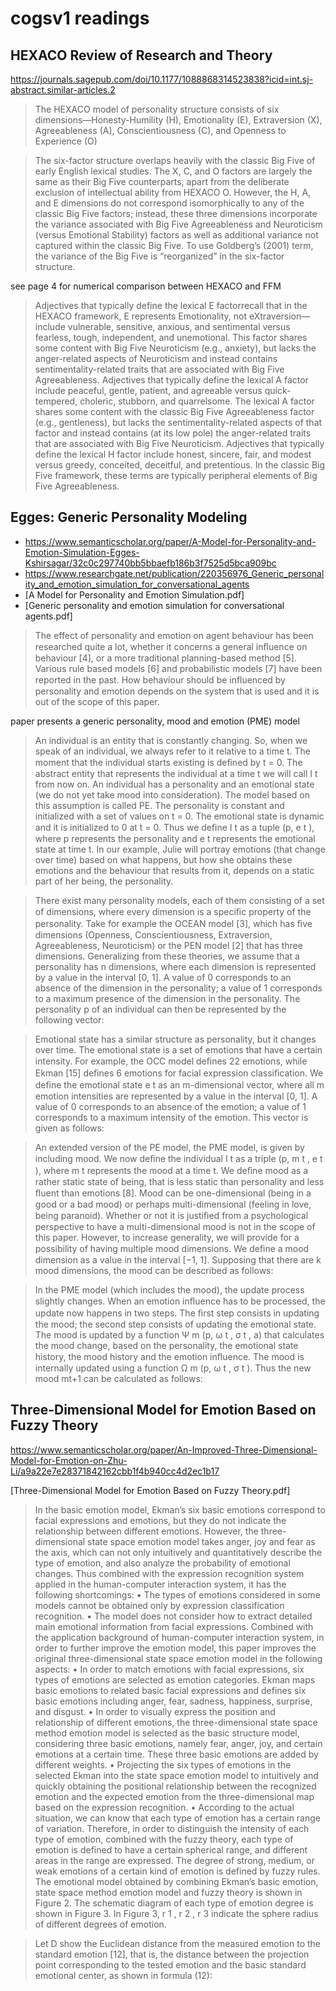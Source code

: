 # cogsv1 readings

## HEXACO Review of Research and Theory
https://journals.sagepub.com/doi/10.1177/1088868314523838?icid=int.sj-abstract.similar-articles.2

> The HEXACO model of personality structure consists of six dimensions—Honesty-Humility (H), Emotionality (E), Extraversion (X), Agreeableness (A), Conscientiousness (C), and Openness to Experience (O)

> The six-factor structure overlaps heavily with the classic Big Five of early English lexical studies. The X, C, and O factors are largely the same as their Big Five counterparts, apart from the deliberate exclusion of intellectual ability from HEXACO O. However, the H, A, and E dimensions do not correspond isomorphically to any of the classic Big Five factors; instead, these three dimensions incorporate the variance associated with Big Five Agreeableness and Neuroticism (versus Emotional Stability) factors as well as additional variance not captured within the classic Big Five. To use Goldberg’s (2001) term, the variance of the Big Five is “reorganized” in the six-factor structure.

see page 4 for numerical comparison between HEXACO and FFM

> Adjectives that typically define the lexical E factorrecall that in the HEXACO framework, E represents Emotionality, not eXtraversion—include vulnerable, sensitive, anxious, and sentimental versus fearless, tough, independent, and unemotional. This factor shares some content with Big Five Neuroticism (e.g., anxiety), but lacks the anger-related aspects of Neuroticism and instead contains sentimentality-related traits that are associated with Big Five Agreeableness. Adjectives that typically define the lexical A factor include peaceful, gentle, patient, and agreeable versus quick-tempered, choleric, stubborn, and quarrelsome. The lexical A factor shares some content with the classic Big Five Agreeableness factor (e.g., gentleness), but lacks the sentimentality-related aspects of that factor and instead contains (at its low pole) the anger-related traits that are associated with Big Five Neuroticism. Adjectives that typically define the lexical H factor include honest, sincere, fair, and modest versus greedy, conceited, deceitful, and pretentious. In the classic Big Five framework, these terms are typically peripheral elements of Big Five Agreeableness.

## Egges: Generic Personality Modeling
- https://www.semanticscholar.org/paper/A-Model-for-Personality-and-Emotion-Simulation-Egges-Kshirsagar/32c0c297740bb5bbaefb186b3f7525d5bca909bc
- https://www.researchgate.net/publication/220356976_Generic_personality_and_emotion_simulation_for_conversational_agents
- [A Model for Personality and Emotion Simulation.pdf]
- [Generic personality and emotion simulation for conversational agents.pdf]

> The effect of personality and emotion on agent behaviour has been researched quite a lot, whether it concerns a general inﬂuence on behaviour [4], or a more traditional planning-based method [5]. Various rule based models [6] and probabilistic models [7] have been reported in the past. How behaviour should be inﬂuenced by personality and emotion depends on the system that is used and it is out of the scope of this paper.

paper presents a generic personality, mood and emotion (PME) model

> An individual is an entity that is constantly changing. So, when we speak of an individual, we always refer to it relative to a time t. The moment that the individual starts existing is deﬁned by t = 0. The abstract entity that represents the individual at a time t we will call I t from now on. An individual has a personality and an emotional state (we do not yet take mood into consideration). The model based on this assumption is called PE. The personality is constant and initialized with a set of values on t = 0. The emotional state is dynamic and it is initialized to 0 at t = 0. Thus we deﬁne I t as a tuple (p, e t ), where p represents the personality and e t represents the emotional state at time t. In our example, Julie will portray emotions (that change over time) based on what happens, but how she obtains these emotions and the behaviour that results from it, depends on a static part of her being, the personality.

> There exist many personality models, each of them consisting of a set of dimensions, where every dimension is a speciﬁc property of the personality. Take for example the OCEAN model [3], which has ﬁve dimensions (Openness, Conscientiousness, Extraversion, Agreeableness, Neuroticism) or the PEN model [2] that has three dimensions. Generalizing from these theories, we assume that a personality has n dimensions, where each dimension is represented by a value in the interval [0, 1]. A value of 0 corresponds to an absence of the dimension in the personality; a value of 1 corresponds to a maximum presence of the dimension in the personality. The personality p of an individual can then be represented by the following vector:

> Emotional state has a similar structure as personality, but it changes over time. The emotional state is a set of emotions that have a certain intensity. For example, the OCC model deﬁnes 22 emotions, while Ekman [15] deﬁnes 6 emotions for facial expression classiﬁcation. We deﬁne the emotional state e t as an m-dimensional vector, where all m emotion intensities are represented by a value in the interval [0, 1]. A value of 0 corresponds to an absence of the emotion; a value of 1 corresponds to a maximum intensity of the emotion. This vector is given as follows:

> An extended version of the PE model, the PME model, is given by including mood. We now deﬁne the individual I t as a triple (p, m t , e t ), where m t represents the mood at a time t. We deﬁne mood as a rather static state of being, that is less static than personality and less ﬂuent than emotions [8]. Mood can be one-dimensional (being in a good or a bad mood) or perhaps multi-dimensional (feeling in love, being paranoid). Whether or not it is justiﬁed from a psychological perspective to have a multi-dimensional mood is not in the scope of this paper. However, to increase generality, we will provide for a possibility of having multiple mood dimensions. We deﬁne a mood dimension as a value in the interval [−1, 1]. Supposing that there are k mood dimensions, the mood can be described as follows:

> In the PME model (which includes the mood), the update process slightly changes. When an emotion inﬂuence has to be processed, the update now happens in two steps. The ﬁrst step consists in updating the mood; the second step consists of updating the emotional state. The mood is updated by a function Ψ m (p, ω t , σ t , a) that calculates the mood change, based on the personality, the emotional state history, the mood history and the emotion inﬂuence. The mood is internally updated using a function Ω m (p, ω t , σ t ). Thus the new mood mt+1  can be calculated as follows:

## Three-Dimensional Model for Emotion Based on Fuzzy Theory
https://www.semanticscholar.org/paper/An-Improved-Three-Dimensional-Model-for-Emotion-on-Zhu-Li/a9a22e7e28371842162cbb1f4b940cc4d2ec1b17

[Three-Dimensional Model for Emotion Based on Fuzzy Theory.pdf]

> In the basic emotion model, Ekman’s six basic emotions correspond to facial expressions and emotions, but they do not indicate the relationship between different emotions. However, the three-dimensional state space emotion model takes anger, joy and fear as the axis, which can not only intuitively and quantitatively describe the type of emotion, and also analyze the probability of emotional changes. Thus combined with the expression recognition system applied in the human-computer interaction system, it has the following shortcomings:
> • The types of emotions considered in some models cannot be obtained only by expression classification recognition.
> • The model does not consider how to extract detailed main emotional information from facial expressions.
> Combined with the application background of human-computer interaction system, in order to further improve the emotion model, this paper improves the original three-dimensional state space emotion model in the following aspects:
> • In order to match emotions with facial expressions, six types of emotions are selected as emotion categories. Ekman maps basic emotions to related basic facial expressions and defines six basic emotions including anger, fear, sadness, happiness, surprise, and disgust.
> • In order to visually express the position and relationship of different emotions, the three-dimensional state space method emotion model is selected as the basic structure model, considering three basic emotions, namely fear, anger, joy, and certain emotions at a certain time. These three basic emotions are added by different weights.
> • Projecting the six types of emotions in the selected Ekman into the state space emotion model to intuitively and quickly obtaining the positional relationship between the recognized emotion and the expected emotion from the three-dimensional map based on the expression recognition.
> • According to the actual situation, we can know that each type of emotion has a certain range of variation. Therefore, in order to distinguish the intensity of each type of emotion, combined with the fuzzy theory, each type of emotion is defined to have a certain spherical range, and different areas in the range are expressed. The degree of strong, medium, or weak emotions of a certain kind of emotion is defined by fuzzy rules. The emotional model obtained by combining Ekman’s basic emotion, state space method emotion model and fuzzy theory is shown in Figure 2. The schematic diagram of each type of emotion degree is shown in Figure 3. In Figure 3, r 1 , r 2 , r 3 indicate the sphere radius of different degrees of emotion.

> Let D show the Euclidean distance from the measured emotion to the standard emotion [12], that is, the distance between the projection point corresponding to the tested emotion and the basic standard emotional center, as shown in formula (12):
